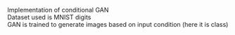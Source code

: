 Implementation of conditional GAN<br>
Dataset used is MNIST digits<br>
GAN is trained to generate images based on input condition (here it is class)
